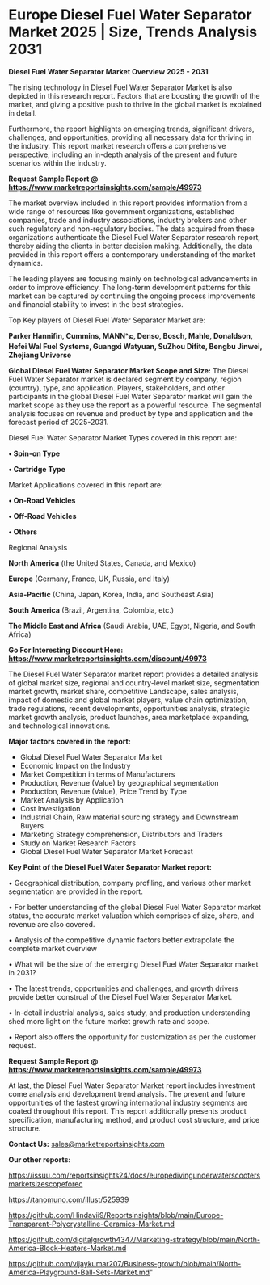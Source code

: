 # Europe Diesel Fuel Water Separator Market 2025 | Size, Trends Analysis 2031

<Strong> Diesel Fuel Water Separator Market Overview 2025 - 2031</strong>

The rising technology in Diesel Fuel Water Separator Market is also depicted in this research report. Factors that are boosting the growth of the market, and giving a positive push to thrive in the global market is explained in detail.

Furthermore, the report highlights on emerging trends, significant drivers, challenges, and opportunities, providing all necessary data for thriving in the industry. This report market research offers a comprehensive perspective, including an in-depth analysis of the present and future scenarios within the industry.

<strong>Request Sample Report @ <a href=https://www.marketreportsinsights.com/sample/49973>https://www.marketreportsinsights.com/sample/49973</a></strong>

The market overview included in this report provides information from a wide range of resources like government organizations, established companies, trade and industry associations, industry brokers and other such regulatory and non-regulatory bodies. The data acquired from these organizations authenticate the Diesel Fuel Water Separator research report, thereby aiding the clients in better decision making. Additionally, the data provided in this report offers a contemporary understanding of the market dynamics.

The leading players are focusing mainly on technological advancements in order to improve efficiency. The long-term development patterns for this market can be captured by continuing the ongoing process improvements and financial stability to invest in the best strategies.

Top Key players of Diesel Fuel Water Separator Market are:

<strong>Parker Hannifin, Cummins, MANNᵃఐ, Denso, Bosch, Mahle, Donaldson, Hefei Wal Fuel Systems, Guangxi Watyuan, SuZhou Difite, Bengbu Jinwei, Zhejiang Universe</strong>

<strong><b>Global Diesel Fuel Water Separator Market Scope and Size:</b></strong>
The Diesel Fuel Water Separator market is declared segment by company, region (country), type, and application. Players, stakeholders, and other participants in the global Diesel Fuel Water Separator market will gain the market scope as they use the report as a powerful resource. The segmental analysis focuses on revenue and product by type and application and the forecast period of 2025-2031.

Diesel Fuel Water Separator Market Types covered in this report are:

<strong>•  Spin-on Type

•  Cartridge Type</strong>

Market Applications covered in this report are:

<strong>•  On-Road Vehicles

•  Off-Road Vehicles

•  Others</strong> 

Regional Analysis

<strong>North America</strong> (the United States, Canada, and Mexico)

<strong>Europe</strong> (Germany, France, UK, Russia, and Italy)

<strong>Asia-Pacific</strong> (China, Japan, Korea, India, and Southeast Asia)

<strong>South America</strong> (Brazil, Argentina, Colombia, etc.)

<strong>The Middle East and Africa</strong> (Saudi Arabia, UAE, Egypt, Nigeria, and South Africa)

<strong>Go For Interesting Discount Here: <a href=https://www.marketreportsinsights.com/discount/49973>https://www.marketreportsinsights.com/discount/49973</a></strong>

The Diesel Fuel Water Separator market report provides a detailed analysis of global market size, regional and country-level market size, segmentation market growth, market share, competitive Landscape, sales analysis, impact of domestic and global market players, value chain optimization, trade regulations, recent developments, opportunities analysis, strategic market growth analysis, product launches, area marketplace expanding, and technological innovations.

<strong><b>Major factors covered in the report:</b></strong>
<ul>
  <li>Global Diesel Fuel Water Separator Market </li>
  <li>Economic Impact on the Industry</li>
  <li>Market Competition in terms of Manufacturers</li>
  <li>Production, Revenue (Value) by geographical segmentation</li>
  <li>Production, Revenue (Value), Price Trend by Type</li>
  <li>Market Analysis by Application</li>
  <li>Cost Investigation</li>
  <li>Industrial Chain, Raw material sourcing strategy and Downstream Buyers</li>
  <li>Marketing Strategy comprehension, Distributors and Traders</li>
  <li>Study on Market Research Factors</li>
  <li>Global Diesel Fuel Water Separator Market Forecast</li>
</ul>

<strong><b>Key Point of the Diesel Fuel Water Separator Market report:</b></strong>

• Geographical distribution, company profiling, and various other market segmentation are provided in the report.

• For better understanding of the global Diesel Fuel Water Separator market status, the accurate market valuation which comprises of size, share, and revenue are also covered.

• Analysis of the competitive dynamic factors better extrapolate the complete market overview

• What will be the size of the emerging Diesel Fuel Water Separator market in 2031?

• The latest trends, opportunities and challenges, and growth drivers provide better construal of the Diesel Fuel Water Separator Market.

• In-detail industrial analysis, sales study, and production understanding shed more light on the future market growth rate and scope.

• Report also offers the opportunity for customization as per the customer request.

<strong>Request Sample Report @ <a href=https://www.marketreportsinsights.com/sample/49973>https://www.marketreportsinsights.com/sample/49973</a></strong>

At last, the Diesel Fuel Water Separator Market report includes investment come analysis and development trend analysis. The present and future opportunities of the fastest growing international industry segments are coated throughout this report. This report additionally presents product specification, manufacturing method, and product cost structure, and price structure.

<strong>Contact Us:</strong>
sales@marketreportsinsights.com

<strong>Our other reports:</strong>

<a href=https://issuu.com/reportsinsights24/docs/europedivingunderwaterscootersmarketsizescopeforec>https://issuu.com/reportsinsights24/docs/europedivingunderwaterscootersmarketsizescopeforec</a>

<a href=https://tanomuno.com/illust/525939>https://tanomuno.com/illust/525939</a>

<a href=https://github.com/Hindavii9/Reportsinsights/blob/main/Europe-Transparent-Polycrystalline-Ceramics-Market.md>https://github.com/Hindavii9/Reportsinsights/blob/main/Europe-Transparent-Polycrystalline-Ceramics-Market.md</a>

<a href=https://github.com/digitalgrowth4347/Marketing-strategy/blob/main/North-America-Block-Heaters-Market.md>https://github.com/digitalgrowth4347/Marketing-strategy/blob/main/North-America-Block-Heaters-Market.md</a>

<a href=https://github.com/vijaykumar207/Business-growth/blob/main/North-America-Playground-Ball-Sets-Market.md>https://github.com/vijaykumar207/Business-growth/blob/main/North-America-Playground-Ball-Sets-Market.md</a>"
